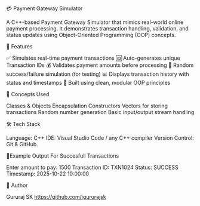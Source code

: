 💳 Payment Gateway Simulator

A C++-based Payment Gateway Simulator that mimics real-world online payment processing.
It demonstrates transaction handling, validation, and status updates using Object-Oriented Programming (OOP) concepts.

🚀 Features

✅ Simulates real-time payment transactions
🆔 Auto-generates unique Transaction IDs
💰 Validates payment amounts before processing
🔁 Random success/failure simulation (for testing)
📊 Displays transaction history with status and timestamps
🧱 Built using clean, modular OOP principles

🧠 Concepts Used

Classes & Objects
Encapsulation
Constructors
Vectors for storing transactions
Random number generation
Basic input/output stream handling

🛠️ Tech Stack

Language: C++
IDE: Visual Studio Code / any C++ compiler
Version Control: Git & GitHub

🧾Example Output For Succesfull Transactions 

Enter amount to pay: 1500
Transaction ID: TXN1024
Status: SUCCESS
Timestamp: 2025-10-22 10:00:00

🧍 Author

Gururaj SK 
https://github.com/igururajsk




